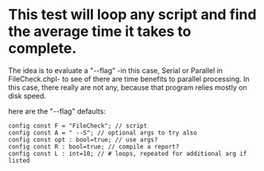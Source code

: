 
# This test will loop any script and find the average time it takes to complete.  

The idea is to evaluate a "--flag" -in this case, Serial or Parallel in FileCheck.chpl- to see of there are time benefits to parallel processing.  In this case, there really are not any, because that program relies mostly on disk speed.  

here are the "--flag" defaults: 
```
config const F = "FileCheck"; // script
config const A = " --S"; // optional args to try also
config const opt : bool=true; // use args?
config const R : bool=true; // compile a report?
config const L : int=10; // # loops, repeated for additional arg if listed
```
